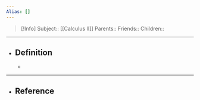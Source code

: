 ```yaml
---
Alias: []
---
```

> [!Info]
> Subject:: [[Calculus II]]
> Parents:: 
> Friends:: 
> Children:: 
---
- ## Definition
	- 
---
- ## Reference